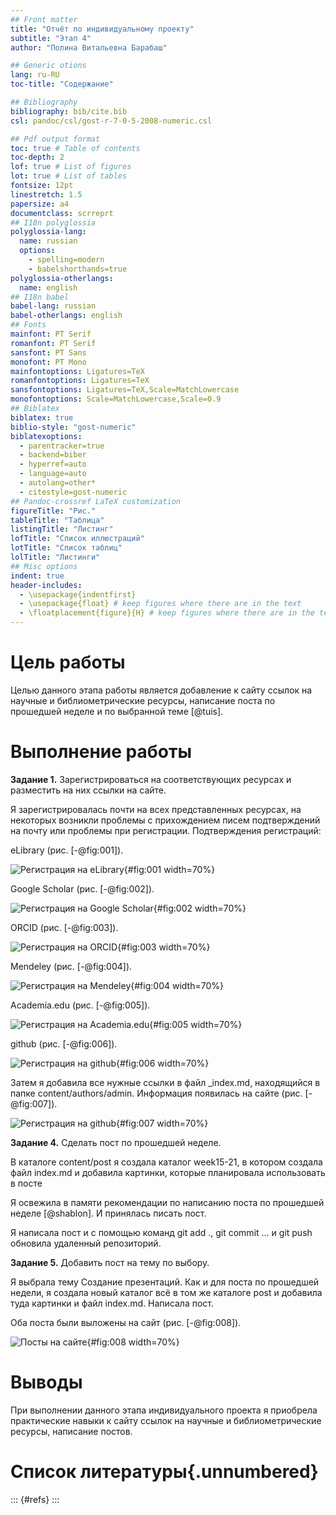 ```yaml
---
## Front matter
title: "Отчёт по индивидуальному проекту"
subtitle: "Этап 4"
author: "Полина Витальевна Барабаш"

## Generic otions
lang: ru-RU
toc-title: "Содержание"

## Bibliography
bibliography: bib/cite.bib
csl: pandoc/csl/gost-r-7-0-5-2008-numeric.csl

## Pdf output format
toc: true # Table of contents
toc-depth: 2
lof: true # List of figures
lot: true # List of tables
fontsize: 12pt
linestretch: 1.5
papersize: a4
documentclass: scrreprt
## I18n polyglossia
polyglossia-lang:
  name: russian
  options:
	- spelling=modern
	- babelshorthands=true
polyglossia-otherlangs:
  name: english
## I18n babel
babel-lang: russian
babel-otherlangs: english
## Fonts
mainfont: PT Serif
romanfont: PT Serif
sansfont: PT Sans
monofont: PT Mono
mainfontoptions: Ligatures=TeX
romanfontoptions: Ligatures=TeX
sansfontoptions: Ligatures=TeX,Scale=MatchLowercase
monofontoptions: Scale=MatchLowercase,Scale=0.9
## Biblatex
biblatex: true
biblio-style: "gost-numeric"
biblatexoptions:
  - parentracker=true
  - backend=biber
  - hyperref=auto
  - language=auto
  - autolang=other*
  - citestyle=gost-numeric
## Pandoc-crossref LaTeX customization
figureTitle: "Рис."
tableTitle: "Таблица"
listingTitle: "Листинг"
lofTitle: "Список иллюстраций"
lotTitle: "Список таблиц"
lolTitle: "Листинги"
## Misc options
indent: true
header-includes:
  - \usepackage{indentfirst}
  - \usepackage{float} # keep figures where there are in the text
  - \floatplacement{figure}{H} # keep figures where there are in the text
---
```


# Цель работы

Целью данного этапа работы является добавление к сайту ссылок на научные и библиометрические ресурсы, написание поста по прошедшей неделе и по выбранной теме [@tuis].


# Выполнение работы

**Задание 1.** Зарегистрироваться на соответствующих ресурсах и разместить на них ссылки на сайте.

Я зарегистрировалась почти на всех представленных ресурсах, на некоторых возникли проблемы с прихождением писем подтверждений на почту или проблемы при регистрации. Подтверждения регистраций:

eLibrary (рис. [-@fig:001]).

![Регистрация на eLibrary ](image/fig001.png){#fig:001 width=70%}

Google Scholar (рис. [-@fig:002]).

![Регистрация на Google Scholar](image/fig002.png){#fig:002 width=70%}

ORCID (рис. [-@fig:003]).

![Регистрация на ORCID](image/fig003.png){#fig:003 width=70%}

Mendeley (рис. [-@fig:004]).

![Регистрация на Mendeley](image/fig004.png){#fig:004 width=70%}

Academia.edu (рис. [-@fig:005]).

![Регистрация на Academia.edu](image/fig005.png){#fig:005 width=70%}

github (рис. [-@fig:006]).

![Регистрация на github](image/fig006.png){#fig:006 width=70%}

Затем я добавила все нужные ссылки в файл _index.md, находящийся в папке content/authors/admin. 
Информация появилась на сайте (рис. [-@fig:007]).

![Регистрация на github](image/fig007.png){#fig:007 width=70%}


**Задание 4.** Сделать пост по прошедшей неделе.

В каталоге content/post я создала каталог week15-21, в котором создала файл index.md и добавила картинки, которые планировала использовать в посте 

Я освежила в памяти рекомендации по написанию поста по прошедшей неделе [@shablon]. И принялась писать пост.

Я написала пост и с помощью команд git add ., git commit ... и git push обновила удаленный репозиторий.

**Задание 5.** Добавить пост на тему по выбору.

Я выбрала тему Создание презентаций. Как и для поста по прошедшей недели, я создала новый каталог всё в том же каталоге post и добавила туда картинки и файл index.md. Написала пост.

Оба поста были выложены на сайт (рис. [-@fig:008]).

![Посты на сайте](image/fig008.png){#fig:008 width=70%}



# Выводы

При выполнении данного этапа индивидуального проекта я приобрела практические навыки к сайту ссылок на научные и библиометрические ресурсы, написание постов.

# Список литературы{.unnumbered}

::: {#refs}
:::




